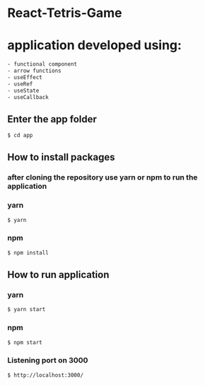 # React-Tetris-Game

# application developed using:

```sh
- functional component
- arrow functions
- useEffect
- useRef
- useState
- useCallback
```

## Enter the app folder

```sh
$ cd app
```

## How to install packages

### after cloning the repository use yarn or npm to run the application

### yarn

```sh
$ yarn
```

### npm

```sh
$ npm install
```

## How to run application

### yarn

```sh
$ yarn start
```

### npm

```sh
$ npm start
```

### Listening port on 3000

```sh
$ http://localhost:3000/
```
